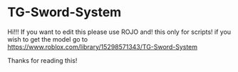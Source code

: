 # TG-Sword-System

Hi!!!
If you want to edit this please use ROJO
and! this only for scripts!
if you wish to get the model go to
[](https://www.roblox.com/library/15298571343/TG-Sword-System)https://www.roblox.com/library/15298571343/TG-Sword-System

Thanks for reading this!
